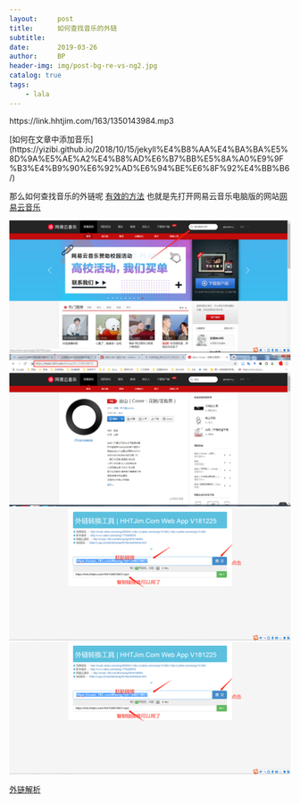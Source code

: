 ```yaml
---
layout:     post
title:      如何查找音乐的外链
subtitle:   
date:       2019-03-26
author:     BP
header-img: img/post-bg-re-vs-ng2.jpg
catalog: true
tags:
    - lala
---
```


<p>https://link.hhtjim.com/163/1350143984.mp3</p>
[如何在文章中添加音乐](https://yizibi.github.io/2018/10/15/jekyll%E4%B8%AA%E4%BA%BA%E5%8D%9A%E5%AE%A2%E4%B8%AD%E6%B7%BB%E5%8A%A0%E9%9F%B3%E4%B9%90%E6%92%AD%E6%94%BE%E6%8F%92%E4%BB%B6/)

那么如何查找音乐的外链呢
[有效的方法](https://blog.csdn.net/u010953692/article/details/83041010)
也就是先打开网易云音乐电脑版的网站[网易云音乐](https://music.163.com/#)

![1](https://github.com/biopig/biopig.github.io/blob/master/img/%E7%BD%91%E6%98%93%E4%BA%91%E5%AE%98%E7%BD%91.png)
![2](https://github.com/biopig/biopig.github.io/blob/master/img/fa2457f62c2325ae4d8626820857f6e.png)
![3](https://github.com/biopig/biopig.github.io/blob/master/img/6c220d4186b8012f19f1ca218731393.png)
![3](../img/6c220d4186b8012f19f1ca218731393.png)

[外链解析](https://link.hhtjim.com/)
